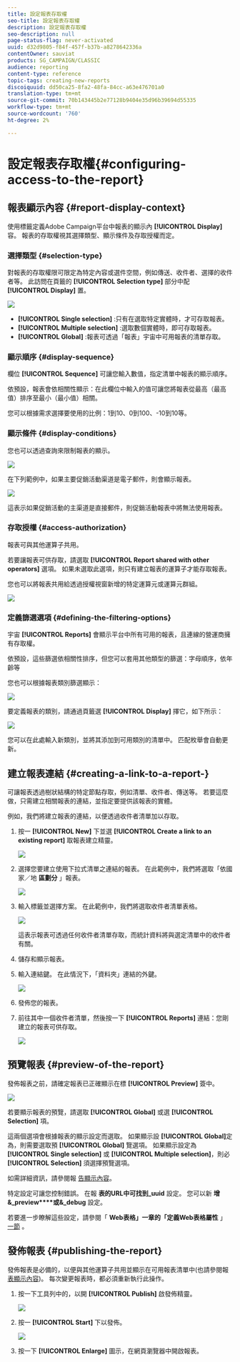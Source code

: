 ```yaml
---
title: 設定報表存取權
seo-title: 設定報表存取權
description: 設定報表存取權
seo-description: null
page-status-flag: never-activated
uuid: d32d9805-f84f-457f-b37b-a8278642336a
contentOwner: sauviat
products: SG_CAMPAIGN/CLASSIC
audience: reporting
content-type: reference
topic-tags: creating-new-reports
discoiquuid: dd50ca25-8fa2-48fa-84cc-a63e476701a0
translation-type: tm+mt
source-git-commit: 70b143445b2e77128b9404e35d96b39694d55335
workflow-type: tm+mt
source-wordcount: '760'
ht-degree: 2%

---
```



# 設定報表存取權{#configuring-access-to-the-report}

## 報表顯示內容 {#report-display-context}

使用標籤定義Adobe Campaign平台中報表的顯示內 **[!UICONTROL Display]** 容。 報表的存取權視其選擇類型、顯示條件及存取授權而定。

### 選擇類型 {#selection-type}

對報表的存取權限可限定為特定內容或選件空間，例如傳送、收件者、選擇的收件者等。 此訪問在頁籤的 **[!UICONTROL Selection type]** 部分中配 **[!UICONTROL Display]** 置。

![](assets/s_ncs_advuser_report_visibility_4.png)

* **[!UICONTROL Single selection]** :只有在選取特定實體時，才可存取報表。
* **[!UICONTROL Multiple selection]** :選取數個實體時，即可存取報表。
* **[!UICONTROL Global]** :報表可透過「報表」宇宙中可用報表的清單存取。

### 顯示順序 {#display-sequence}

欄位 **[!UICONTROL Sequence]** 可讓您輸入數值，指定清單中報表的顯示順序。

依預設，報表會依相關性顯示：在此欄位中輸入的值可讓您將報表從最高（最高值）排序至最小（最小值）相關。

您可以根據需求選擇要使用的比例：1到10、0到100、-10到10等。

### 顯示條件 {#display-conditions}

您也可以透過查詢來限制報表的顯示。

![](assets/s_ncs_advuser_report_visibility_5.png)

在下列範例中，如果主要促銷活動渠道是電子郵件，則會顯示報表。

![](assets/s_ncs_advuser_report_visibility_6.png)

這表示如果促銷活動的主渠道是直接郵件，則促銷活動報表中將無法使用報表。

### 存取授權 {#access-authorization}

報表可與其他運算子共用。

若要讓報表可供存取，請選取 **[!UICONTROL Report shared with other operators]** 選項。 如果未選取此選項，則只有建立報表的運算子才能存取報表。

您也可以將報表共用給透過授權視窗新增的特定運算元或運算元群組。

![](assets/s_ncs_advuser_report_visibility_8.png)

### 定義篩選選項 {#defining-the-filtering-options}

宇宙 **[!UICONTROL Reports]** 會顯示平台中所有可用的報表，且連線的營運商擁有存取權。

依預設，這些篩選依相關性排序，但您可以套用其他類型的篩選：字母順序，依年齡等

您也可以根據報表類別篩選顯示：

![](assets/report_ovv_select_type.png)

要定義報表的類別，請通過頁籤選 **[!UICONTROL Display]** 擇它，如下所示：

![](assets/report_select_category.png)

您可以在此處輸入新類別，並將其添加到可用類別的清單中。 匹配枚舉會自動更新。

## 建立報表連結 {#creating-a-link-to-a-report-}

可讓報表透過樹狀結構的特定節點存取，例如清單、收件者、傳送等。 若要這麼做，只需建立相關報表的連結，並指定要提供該報表的實體。

例如，我們將建立報表的連結，以便透過收件者清單加以存取。

1. 按一 **[!UICONTROL New]** 下並選 **[!UICONTROL Create a link to an existing report]** 取報表建立精靈。

   ![](assets/s_ncs_advuser_report_wizard_link_01.png)

1. 選擇您要建立使用下拉式清單之連結的報表。 在此範例中，我們將選取「依國家／地 **區劃分** 」報表。

   ![](assets/s_ncs_advuser_report_wizard_link_02.png)

1. 輸入標籤並選擇方案。 在此範例中，我們將選取收件者清單表格。

   ![](assets/s_ncs_advuser_report_wizard_link_03.png)

   這表示報表可透過任何收件者清單存取，而統計資料將與選定清單中的收件者有關。

1. 儲存和顯示報表。
1. 輸入連結鍵。 在此情況下，「資料夾」連結的外鍵。

   ![](assets/s_ncs_advuser_report_wizard_link_04.png)

1. 發佈您的報表。
1. 前往其中一個收件者清單，然後按一下 **[!UICONTROL Reports]** 連結：您剛建立的報表可供存取。

   ![](assets/s_ncs_advuser_report_wizard_link_05.png)

## 預覽報表 {#preview-of-the-report}

發佈報表之前，請確定報表已正確顯示在標 **[!UICONTROL Preview]** 簽中。

![](assets/s_ncs_advuser_report_preview_01.png)

若要顯示報表的預覽，請選取 **[!UICONTROL Global]** 或選 **[!UICONTROL Selection]** 項。

這兩個選項會根據報表的顯示設定而選取。 如果顯示設 **[!UICONTROL Global]**&#x200B;定為，則需要選取預 **[!UICONTROL Global]** 覽選項。 如果顯示設定為 **[!UICONTROL Single selection]** 或 **[!UICONTROL Multiple selection]**，則必 **[!UICONTROL Selection]** 須選擇預覽選項。

如需詳細資訊，請參閱報 [告顯示內容](#report-display-context)。

特定設定可讓您控制錯誤。 在報 **表的URL中可找到_uuid** 設定。 您可以新 **增&amp;_preview****或&amp;_debug** 設定。

若要進一步瞭解這些設定，請參閱「 **Web表格」一章的「定義Web表格屬性** 」 [一節](../../web/using/about-web-forms.md) 。

## 發佈報表 {#publishing-the-report}

發佈報表是必備的，以便與其他運算子共用並顯示在可用報表清單中(也請參閱報 [表顯示內容](#report-display-context))。 每次變更報表時，都必須重新執行此操作。

1. 按一下工具列中的，以開 **[!UICONTROL Publish]** 啟發佈精靈。

   ![](assets/s_ncs_advuser_report_publish_01.png)

1. 按一 **[!UICONTROL Start]** 下以發佈。

   ![](assets/s_ncs_advuser_report_publish_02.png)

1. 按一下 **[!UICONTROL Enlarge]** 圖示，在網頁瀏覽器中開啟報表。

